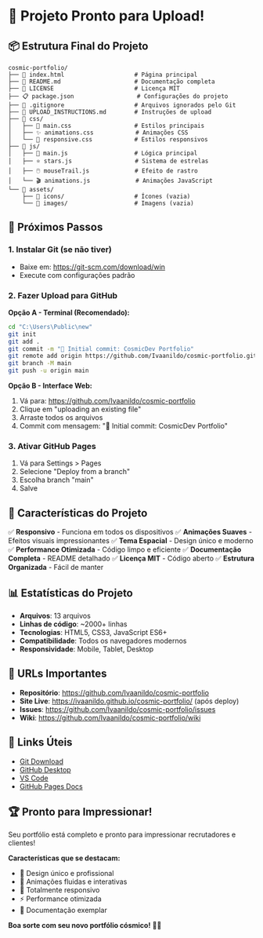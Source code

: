 # 🎉 Projeto Pronto para Upload!

## 📦 Estrutura Final do Projeto

```
cosmic-portfolio/
├── 📄 index.html                    # Página principal
├── 📖 README.md                     # Documentação completa
├── 📝 LICENSE                       # Licença MIT
├── 📋 package.json                  # Configurações do projeto
├── 🚫 .gitignore                    # Arquivos ignorados pelo Git
├── 📘 UPLOAD_INSTRUCTIONS.md        # Instruções de upload
├── 📁 css/
│   ├── 🎨 main.css                  # Estilos principais
│   ├── ✨ animations.css            # Animações CSS
│   └── 📱 responsive.css            # Estilos responsivos
├── 📁 js/
│   ├── 🧠 main.js                   # Lógica principal
│   ├── ⭐ stars.js                  # Sistema de estrelas
│   ├── 🖱️ mouseTrail.js             # Efeito de rastro
│   └── 🎬 animations.js             # Animações JavaScript
└── 📁 assets/
    ├── 📁 icons/                    # Ícones (vazia)
    └── 📁 images/                   # Imagens (vazia)
```

## 🚀 Próximos Passos

### 1. Instalar Git (se não tiver)
- Baixe em: https://git-scm.com/download/win
- Execute com configurações padrão

### 2. Fazer Upload para GitHub

**Opção A - Terminal (Recomendado):**
```bash
cd "C:\Users\Public\new"
git init
git add .
git commit -m "🚀 Initial commit: CosmicDev Portfolio"
git remote add origin https://github.com/Ivaanildo/cosmic-portfolio.git
git branch -M main
git push -u origin main
```

**Opção B - Interface Web:**
1. Vá para: https://github.com/Ivaanildo/cosmic-portfolio
2. Clique em "uploading an existing file"
3. Arraste todos os arquivos
4. Commit com mensagem: "🚀 Initial commit: CosmicDev Portfolio"

### 3. Ativar GitHub Pages
1. Vá para Settings > Pages
2. Selecione "Deploy from a branch"
3. Escolha branch "main"
4. Salve

## 🌟 Características do Projeto

✅ **Responsivo** - Funciona em todos os dispositivos
✅ **Animações Suaves** - Efeitos visuais impressionantes
✅ **Tema Espacial** - Design único e moderno
✅ **Performance Otimizada** - Código limpo e eficiente
✅ **Documentação Completa** - README detalhado
✅ **Licença MIT** - Código aberto
✅ **Estrutura Organizada** - Fácil de manter

## 📊 Estatísticas do Projeto

- **Arquivos**: 13 arquivos
- **Linhas de código**: ~2000+ linhas
- **Tecnologias**: HTML5, CSS3, JavaScript ES6+
- **Compatibilidade**: Todos os navegadores modernos
- **Responsividade**: Mobile, Tablet, Desktop

## 🎯 URLs Importantes

- **Repositório**: https://github.com/Ivaanildo/cosmic-portfolio
- **Site Live**: https://ivaanildo.github.io/cosmic-portfolio/ (após deploy)
- **Issues**: https://github.com/Ivaanildo/cosmic-portfolio/issues
- **Wiki**: https://github.com/Ivaanildo/cosmic-portfolio/wiki

## 🔗 Links Úteis

- [Git Download](https://git-scm.com/download/win)
- [GitHub Desktop](https://desktop.github.com/)
- [VS Code](https://code.visualstudio.com/)
- [GitHub Pages Docs](https://pages.github.com/)

## 🏆 Pronto para Impressionar!

Seu portfólio está completo e pronto para impressionar recrutadores e clientes! 

**Características que se destacam:**
- 🌟 Design único e profissional
- 🚀 Animações fluidas e interativas
- 📱 Totalmente responsivo
- ⚡ Performance otimizada
- 📖 Documentação exemplar

**Boa sorte com seu novo portfólio cósmico!** 🚀✨
